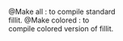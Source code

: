 <span style="white-space: pre-line">@Make all      : to compile standard fillit.</span>
<span style="white-space: pre-line">@Make colored  : to compile colored version of fillit.</span>
